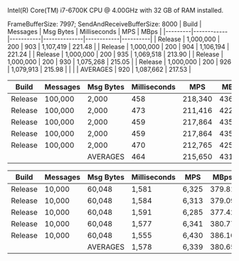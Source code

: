 Intel(R) Core(TM) i7-6700K CPU @ 4.00GHz with 32 GB of RAM installed.

FrameBufferSize: 7997; SendAndReceiveBufferSize: 8000
|   Build |   Messages | Msg Bytes | Milliseconds |        MPS |     MBps |
|---------|------------|-----------|--------------|------------|----------|
| Release |  1,000,000 |       200 |          903 |  1,107,419 |   221.48 |
| Release |  1,000,000 |       200 |          904 |  1,106,194 |   221.24 |
| Release |  1,000,000 |       200 |          935 |  1,069,518 |   213.90 |
| Release |  1,000,000 |       200 |          930 |  1,075,268 |   215.05 |
| Release |  1,000,000 |       200 |          926 |  1,079,913 |   215.98 |
|         |            |  AVERAGES |          920 |  1,087,662 |   217.53 |

|   Build |   Messages | Msg Bytes | Milliseconds |        MPS |     MBps |
|---------|------------|-----------|--------------|------------|----------|
| Release |    100,000 |     2,000 |          458 |    218,340 |   436.68 |
| Release |    100,000 |     2,000 |          473 |    211,416 |   422.83 |
| Release |    100,000 |     2,000 |          459 |    217,864 |   435.73 |
| Release |    100,000 |     2,000 |          459 |    217,864 |   435.73 |
| Release |    100,000 |     2,000 |          470 |    212,765 |   425.53 |
|         |            |  AVERAGES |          464 |    215,650 |   431.30 |

|   Build |   Messages | Msg Bytes | Milliseconds |        MPS |     MBps |
|---------|------------|-----------|--------------|------------|----------|
| Release |     10,000 |    60,048 |        1,581 |      6,325 |   379.81 |
| Release |     10,000 |    60,048 |        1,584 |      6,313 |   379.09 |
| Release |     10,000 |    60,048 |        1,591 |      6,285 |   377.42 |
| Release |     10,000 |    60,048 |        1,577 |      6,341 |   380.77 |
| Release |     10,000 |    60,048 |        1,555 |      6,430 |   386.16 |
|         |            |  AVERAGES |        1,578 |      6,339 |   380.65 |